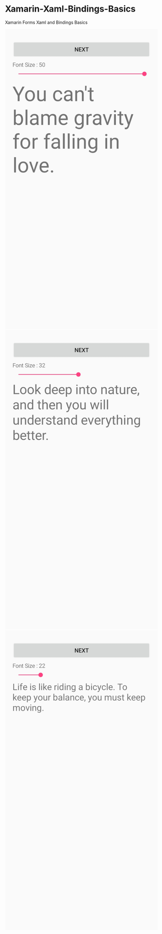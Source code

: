 # Xamarin-Xaml-Bindings-Basics
Xamarin Forms Xaml and Bindings Basics 

![Image 1](https://github.com/Esabzayi/Xamarin-Xaml-Bindings-Basics/blob/master/Xamarin%20Basics/Xamarin%20Basics/Images/image1.jpeg)
![Image 2](https://github.com/Esabzayi/Xamarin-Xaml-Bindings-Basics/blob/master/Xamarin%20Basics/Xamarin%20Basics/Images/image2.jpeg)
![Image 3](https://github.com/Esabzayi/Xamarin-Xaml-Bindings-Basics/blob/master/Xamarin%20Basics/Xamarin%20Basics/Images/image3.jpeg)

